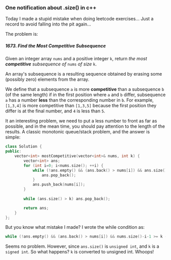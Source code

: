 ### One notification about .size() in c++



Today I made a stupid mistake when doing leetcode exercises... Just a record to avoid falling into the pit again...

The problem is: 

##### 1673. Find the Most Competitive Subsequence

Given an integer array `nums` and a positive integer `k`, return *the most **competitive** subsequence of* `nums` *of size* `k`.

An array's subsequence is a resulting sequence obtained by erasing some (possibly zero) elements from the array.

We define that a subsequence `a` is more **competitive** than a subsequence `b` (of the same length) if in the first position where `a` and `b` differ, subsequence `a` has a number **less** than the corresponding number in `b`. For example, `[1,3,4]` is more competitive than `[1,3,5]` because the first position they differ is at the final number, and `4` is less than `5`.



It an interesting problem, we need to put a less number to front as far as possible, and in the mean time, you should pay attention to the length of the results. A classic monotonic queue/stack problem, and the answer is simple:

```c++
class Solution {
public:
    vector<int> mostCompetitive(vector<int>& nums, int k) {
        vector<int> ans;
        for (int i=0; i<nums.size(); ++i) {
            while (!ans.empty() && (ans.back() > nums[i]) && ans.size() + nums.size()-i-1 >= k) {
                ans.pop_back(); 
            }
            ans.push_back(nums[i]);
        }
        
        while (ans.size() > k) ans.pop_back();

        return ans;
    }
};
```



But you know what mistake I made? I wrote the while condition as:

```c++
while (!ans.empty() && (ans.back() > nums[i]) && nums.size()-i-1 >= k - ans.size())
```

Seems no problem. However, since `ans.size()` is  `unsigned int`,  and `k` is a `signed int`. So what happens? `k` is converted to unsigned int. Whoops! 

 